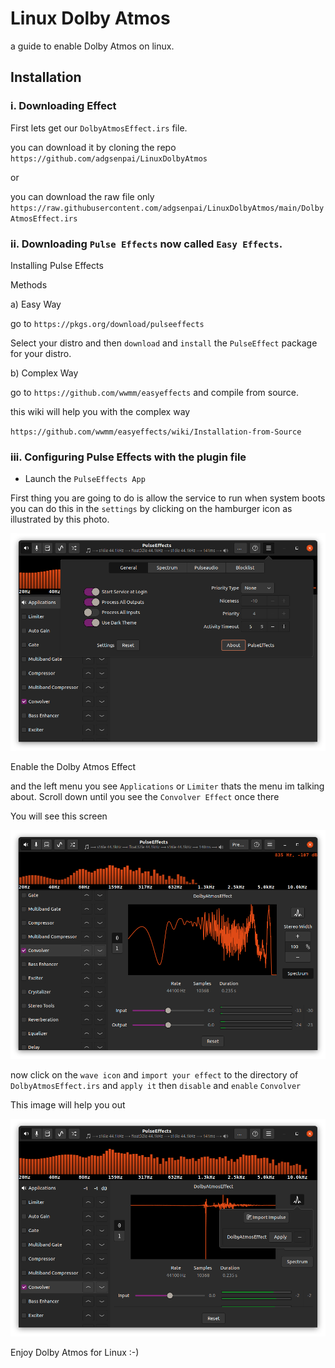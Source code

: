 # Linux Dolby Atmos

a guide to enable Dolby Atmos on linux.

## Installation 

### i. Downloading Effect 
First lets get our `DolbyAtmosEffect.irs` file.

you can download it by cloning the repo
`https://github.com/adgsenpai/LinuxDolbyAtmos`

or

you can download the raw file only 
`https://raw.githubusercontent.com/adgsenpai/LinuxDolbyAtmos/main/DolbyAtmosEffect.irs`

### ii. Downloading `Pulse Effects` now called `Easy Effects`.

Installing Pulse Effects

Methods

a) Easy Way

go to `https://pkgs.org/download/pulseeffects`

Select your distro and then `download` and `install` the `PulseEffect` package for your distro.

b) Complex Way

go to `https://github.com/wwmm/easyeffects` and compile from source.

this wiki will help you with the complex way

`https://github.com/wwmm/easyeffects/wiki/Installation-from-Source`


### iii. Configuring Pulse Effects with the plugin file

- Launch the `PulseEffects App`

First thing you are going to do is allow the service to run when system boots you can do this in the `settings` by clicking on the hamburger icon as illustrated by this photo.

![Settings](./Screenshots/Settings.png)

Enable the Dolby Atmos Effect

and the left menu you see `Applications` or `Limiter` thats the menu im talking about. Scroll down until you see the `Convolver Effect` once there

You will see this screen

![Effect](./Screenshots/Effect.png)

now click on the `wave icon` and `import your effect` to the directory of `DolbyAtmosEffect.irs` and `apply it` then `disable` and `enable` `Convolver`
 
This image will help you out

![Help](./Screenshots/ImportEffect.png)

Enjoy Dolby Atmos for Linux :-)